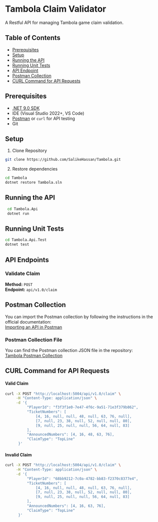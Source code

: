 # Tambola Claim Validator
A Restful API for managing Tambola game claim validation.

## Table of Contents
- [Prerequisites](#prerequisites)
- [Setup](#setup)
- [Running the API](#running-the-api)
- [Running Unit Tests](#running-unit-tests)
- [API Endpoint](#api-endpoint)
- [Postman Collection](#postman-collection)
- [CURL Command for API Requests](#curl-command-for-api-requests)

## Prerequisites
- [.NET 9.0 SDK](https://dotnet.microsoft.com/download)
- IDE (Visual Studio 2022+, VS Code)
- [Postman](https://www.postman.com/) or `curl` for API testing
- Git

## Setup
1. Clone Repository
  ```bash
  git clone https://github.com/SalikeHassan/Tambola.git
  ```
2. Restore dependencies
 ```bash
 cd Tambola
 dotnet restore Tambola.sln
 ```
## Running the API
   ```bash
    cd Tambola.Api
    dotnet run
   ```

## Running Unit Tests
   ```bash
   cd Tambola.Api.Test
   dotnet test
   ```
## API Endpoints
### Validate Claim
**Method:** `POST`  
**Endpoint:** `api/v1.0/claim`

## Postman Collection
You can import the Postman collection by following the instructions in the official documentation:  
 [Importing an API in Postman](https://learning.postman.com/docs/designing-and-developing-your-api/importing-an-api/)

### Postman Collection File
You can find the Postman collection JSON file in the repository:  
[Tambola Postman Collection](https://github.com/SalikeHassan/Tambola/blob/main/Tambola.postman_collection.json)

## CURL Command for API Requests
#### Valid Claim
```bash
curl -X POST "http://localhost:5004/api/v1.0/claim" \
     -H "Content-Type: application/json" \
     -d '{
          "PlayerId": "f3f3f1e0-7e47-4f6c-9a51-71e3f379b862",
          "TicketNumbers": [
              [4, 16, null, null, 48, null, 63, 76, null],
              [7, null, 23, 38, null, 52, null, null, 80],
              [9, null, 25, null, null, 56, 64, null, 83]
          ],
          "AnnouncedNumbers": [4, 16, 48, 63, 76],
          "ClaimType": "TopLine"
      }'
```
#### Invalid Claim
```bash
curl -X POST "http://localhost:5004/api/v1.0/claim" \
     -H "Content-Type: application/json" \
     -d '{
          "PlayerId": "68bb9212-7c0a-4782-bb83-f2370c8377e4",
          "TicketNumbers": [
              [4, 16, null, null, 48, null, 63, 76, null],
              [7, null, 23, 38, null, 52, null, null, 80],
              [9, null, 25, null, null, 56, 64, null, 83]
          ],
          "AnnouncedNumbers": [4, 16, 63, 76],
          "ClaimType": "TopLine"
      }'
```
